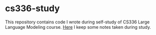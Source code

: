 # cs336-study

This repository contains code I wrote during self-study of CS336 Large Language Modeling course. [Here](https://jacekdwojakpl.github.io/cs336-study/) I keep some notes taken during study.
